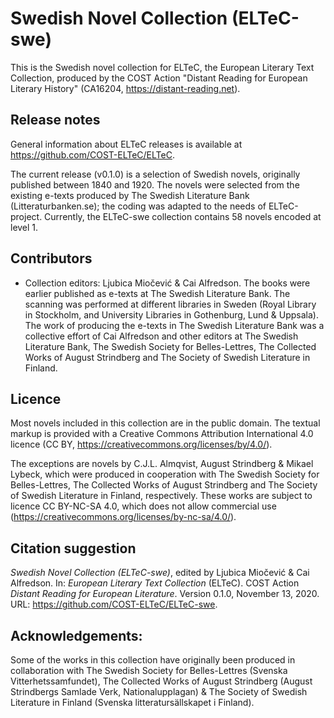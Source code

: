 # Swedish Novel Collection (ELTeC-swe)

This is the Swedish novel collection for ELTeC, the European Literary Text Collection, produced by the COST Action "Distant Reading for European Literary History" (CA16204, https://distant-reading.net).

## Release notes

General information about ELTeC releases is available at https://github.com/COST-ELTeC/ELTeC.

The current release (v0.1.0) is a selection of Swedish novels, originally published between 1840 and 1920. The novels were selected from the existing e-texts produced by The Swedish Literature Bank (Litteraturbanken.se); the coding was adapted to the needs of ELTeC-project. Currently, the ELTeC-swe collection contains 58 novels encoded at level 1.

## Contributors

* Collection editors: Ljubica Miočević & Cai Alfredson.
The books were earlier published as e-texts at The Swedish Literature Bank. The scanning was performed at different libraries in Sweden (Royal Library in Stockholm, and University Libraries in Gothenburg, Lund & Uppsala). The work of producing the e-texts in The Swedish Literature Bank was a collective effort of Cai Alfredson and other editors at The Swedish Literature Bank, The Swedish Society for Belles-Lettres, The Collected Works of August Strindberg and The Society of Swedish Literature in Finland.

## Licence

Most novels included in this collection are in the public domain. The textual markup is provided with a Creative Commons Attribution International 4.0 licence (CC BY, https://creativecommons.org/licenses/by/4.0/).

The exceptions are novels by C.J.L. Almqvist, August Strindberg & Mikael Lybeck, which were produced in cooperation with The Swedish Society for Belles-Lettres, The Collected Works of August Strindberg and The Society of Swedish Literature in Finland, respectively. These works are subject to licence CC BY-NC-SA 4.0, which does not allow commercial use (https://creativecommons.org/licenses/by-nc-sa/4.0/).


## Citation suggestion

*Swedish Novel Collection (ELTeC-swe)*, edited by Ljubica Miočević & Cai Alfredson. In: *European Literary Text Collection* (ELTeC). COST Action *Distant Reading for European Literature*. Version 0.1.0, November 13, 2020. URL: https://github.com/COST-ELTeC/ELTeC-swe. 

## Acknowledgements:
Some of the works in this collection have originally been produced in collaboration with The Swedish Society for Belles-Lettres (Svenska Vitterhetssamfundet), The Collected Works of August Strindberg (August Strindbergs Samlade Verk, Nationalupplagan) & The Society of Swedish Literature in Finland (Svenska litteratursällskapet i Finland). 
